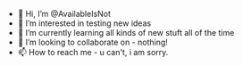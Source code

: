 - 👋 Hi, I’m @AvailableIsNot
- 👀 I’m interested in testing new ideas
- 🌱 I’m currently learning all kinds of new stuft all of the time
- 💞️ I’m looking to collaborate on - nothing!
- 📫 How to reach me - u can't, i am sorry.

<!---
AvailableIsNot/AvailableIsNot is a ✨ special ✨ repository because its `README.md` (this file) appears on your GitHub profile.
You can click the Preview link to take a look at your changes.
--->
